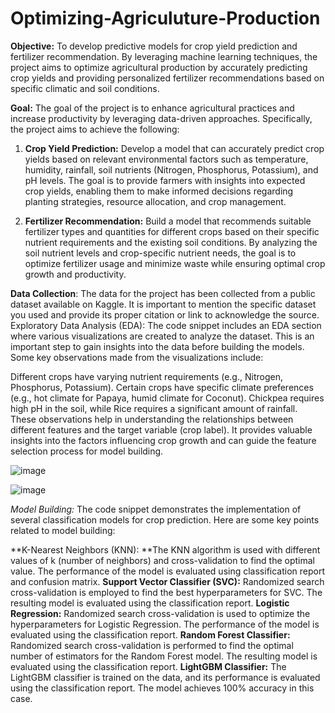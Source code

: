 # Optimizing-Agriculuture-Production


**Objective:** To develop predictive models for crop yield prediction and fertilizer recommendation. By leveraging machine learning techniques, the project aims to optimize agricultural production by accurately predicting crop yields and providing personalized fertilizer recommendations based on specific climatic and soil conditions.

**Goal:** The goal of the project is to enhance agricultural practices and increase productivity by leveraging data-driven approaches. Specifically, the project aims to achieve the following:

1. **Crop Yield Prediction:** Develop a model that can accurately predict crop yields based on relevant environmental factors such as temperature, humidity, rainfall, soil nutrients (Nitrogen, Phosphorus, Potassium), and pH levels. The goal is to provide farmers with insights into expected crop yields, enabling them to make informed decisions regarding planting strategies, resource allocation, and crop management.

2. **Fertilizer Recommendation:** Build a model that recommends suitable fertilizer types and quantities for different crops based on their specific nutrient requirements and the existing soil conditions. By analyzing the soil nutrient levels and crop-specific nutrient needs, the goal is to optimize fertilizer usage and minimize waste while ensuring optimal crop growth and productivity.


**Data Collection**: The data for the project has been collected from a public dataset available on Kaggle. It is important to mention the specific dataset you used and provide its proper citation or link to acknowledge the source.
Exploratory Data Analysis (EDA): The code snippet includes an EDA section where various visualizations are created to analyze the dataset. This is an important step to gain insights into the data before building the models. Some key observations made from the visualizations include:

Different crops have varying nutrient requirements (e.g., Nitrogen, Phosphorus, Potassium).
Certain crops have specific climate preferences (e.g., hot climate for Papaya, humid climate for Coconut).
Chickpea requires high pH in the soil, while Rice requires a significant amount of rainfall.
These observations help in understanding the relationships between different features and the target variable (crop label). It provides valuable insights into the factors influencing crop growth and can guide the feature selection process for model building.

![image](https://github.com/AnkitMandusia/Optimizing-Agriculuture-Production/assets/53564761/eae2ff65-e135-4a16-b29e-8671f62b01b8)

![image](https://github.com/AnkitMandusia/Optimizing-Agriculuture-Production/assets/53564761/e45c3e1c-53d9-43ed-8d80-96543980d12e)

*Model Building:* The code snippet demonstrates the implementation of several classification models for crop prediction. Here are some key points related to model building:

**K-Nearest Neighbors (KNN): **The KNN algorithm is used with different values of k (number of neighbors) and cross-validation to find the optimal value. The performance of the model is evaluated using classification report and confusion matrix.
**Support Vector Classifier (SVC):** Randomized search cross-validation is employed to find the best hyperparameters for SVC. The resulting model is evaluated using the classification report.
**Logistic Regression:** Randomized search cross-validation is used to optimize the hyperparameters for Logistic Regression. The performance of the model is evaluated using the classification report.
**Random Forest Classifier:** Randomized search cross-validation is performed to find the optimal number of estimators for the Random Forest model. The resulting model is evaluated using the classification report.
**LightGBM Classifier:** The LightGBM classifier is trained on the data, and its performance is evaluated using the classification report. The model achieves 100% accuracy in this case.


